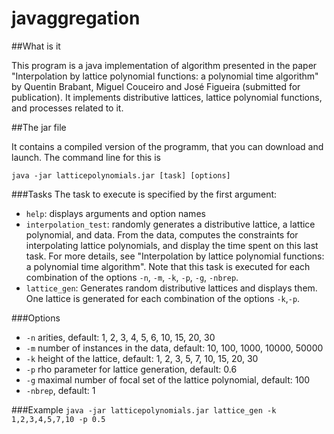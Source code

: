 # javaggregation

##What is it

This program is a java implementation of algorithm presented in the paper "Interpolation by lattice polynomial functions: a polynomial time algorithm" by Quentin Brabant, Miguel Couceiro and José Figueira (submitted for publication). It implements distributive lattices, lattice polynomial functions, and processes related to it.

##The jar file

It contains a compiled version of the programm, that you can download and launch. The command line for this is
```
java -jar latticepolynomials.jar [task] [options]
```

###Tasks
The task to execute is specified by the first argument:
* ``help``: displays arguments and  option names
* ``interpolation_test``: randomly generates a distributive lattice, a lattice polynomial, and data. From the data, computes the constraints for interpolating lattice polynomials, and display the time spent on this last task. For more details, see "Interpolation by lattice polynomial functions: a polynomial time algorithm". Note that this task is executed for each combination of the options ``-n``, ``-m``, ``-k``, ``-p``, ``-g``, ``-nbrep``.
* ``lattice_gen``: Generates random distributive lattices and displays them. One lattice is generated for each combination of the options ``-k``,``-p``.

###Options
* ``-n`` arities, default: 1, 2, 3, 4, 5, 6, 10, 15, 20, 30
* ``-m`` number of instances in the data, default: 10, 100, 1000, 10000, 50000
* ``-k`` height of the lattice, default: 1, 2, 3, 5, 7, 10, 15, 20, 30
* ``-p`` rho parameter for lattice generation, default: 0.6
* ``-g`` maximal number of focal set of the lattice polynomial, default: 100
* ``-nbrep``, default: 1

###Example
```java -jar latticepolynomials.jar lattice_gen -k 1,2,3,4,5,7,10 -p 0.5```

